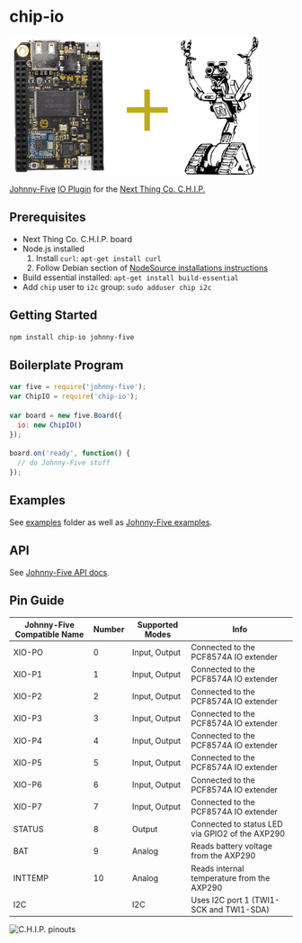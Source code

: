# chip-io

![logo](images/CHIP-J5.png)

[Johnny-Five](https://github.com/rwaldron/johnny-five) [IO Plugin](https://github.com/rwaldron/io-plugins) for the [Next Thing Co. C.H.I.P.](http://nextthing.co/index.html)

## Prerequisites

 * Next Thing Co. C.H.I.P. board
 * Node.js installed
   1. Install ```curl```: ```apt-get install curl```
   2. Follow Debian section of [NodeSource installations instructions](https://github.com/nodesource/distributions#debinstall)
 * Build essential installed: ```apt-get install build-essential```
 * Add ```chip``` user to ```i2c``` group: ```sudo adduser chip i2c```

## Getting Started

```sh
npm install chip-io johnny-five
```

## Boilerplate Program

```javascript
var five = require('johnny-five');
var ChipIO = require('chip-io');

var board = new five.Board({
  io: new ChipIO()
});

board.on('ready', function() {
  // do Johnny-Five stuff
});
```

## Examples

See [examples](examples) folder as well as [Johnny-Five examples](http://johnny-five.io/examples/).

## API

See  [Johnny-Five API docs](http://johnny-five.io/api/).

## Pin Guide

| Johnny-Five Compatible Name | Number | Supported Modes | Info |
|-----------------------------|--------|-----------------|------|
| XIO-PO | 0 | Input, Output | Connected to the PCF8574A IO extender |
| XIO-P1 | 1 | Input, Output | Connected to the PCF8574A IO extender |
| XIO-P2 | 2 | Input, Output | Connected to the PCF8574A IO extender |
| XIO-P3 | 3 | Input, Output | Connected to the PCF8574A IO extender |
| XIO-P4 | 4 | Input, Output | Connected to the PCF8574A IO extender |
| XIO-P5 | 5 | Input, Output | Connected to the PCF8574A IO extender |
| XIO-P6 | 6 | Input, Output | Connected to the PCF8574A IO extender |
| XIO-P7 | 7 | Input, Output | Connected to the PCF8574A IO extender |
| STATUS | 8 | Output | Connected to status LED via GPIO2 of the AXP290 |
| BAT | 9 | Analog | Reads battery voltage from the AXP290 |
| INTTEMP | 10 | Analog | Reads internal temperature from the AXP290 |
| I2C | | I2C | Uses I2C port 1 (TWI1-SCK and TWI1-SDA) |

![C.H.I.P. pinouts](http://docs.getchip.com/images/chip_pinouts.jpg)
